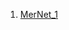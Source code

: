 1. [MerNet_1](NBase\_Md\_Index\_Linux\contaners\Learn_this\wiki.merionet.ru\РАБОТА_С_ЖЕСТКИМИ_ДИСКАМИ_В_LINUX\Readme.md)

